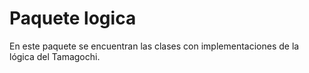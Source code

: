 # Paquete logica
En este paquete se encuentran las clases con implementaciones de la lógica del Tamagochi.
